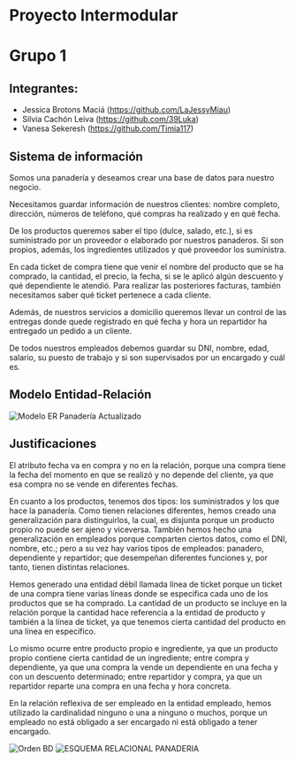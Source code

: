 # Proyecto Intermodular
# Grupo 1

## Integrantes:
* Jessica Brotons Maciá (https://github.com/LaJessyMiau)
* Silvia Cachón Leiva (https://github.com/39Luka)
* Vanesa Sekeresh (https://github.com/Timia117)

## Sistema de información

Somos una panadería y deseamos crear una base de datos para nuestro negocio.

Necesitamos guardar información de nuestros clientes: nombre completo, dirección, números de teléfono, qué compras ha realizado y en qué fecha.

De los productos queremos saber el tipo (dulce, salado, etc.), si es suministrado por un proveedor o elaborado por nuestros panaderos. Si son propios, además, los ingredientes utilizados y qué proveedor los suministra.

En cada ticket de compra tiene que venir el nombre del producto que se ha comprado, la cantidad, el precio, la fecha, si se le aplicó algún descuento y qué dependiente le atendió. Para realizar las posteriores facturas, también necesitamos saber qué ticket pertenece a cada cliente.

Además, de nuestros servicios a domicilio queremos llevar un control de las entregas donde quede registrado en qué fecha y hora un repartidor ha entregado un pedido a un cliente.

De todos nuestros empleados debemos guardar su DNI, nombre, edad, salario, su puesto de trabajo y si son supervisados por un encargado y cuál es.

## Modelo Entidad-Relación


![Modelo ER Panadería Actualizado](https://github.com/user-attachments/assets/0d594cc3-9119-453a-9438-af149405fd22)



## Justificaciones
El atributo fecha va en compra y no en la relación, porque una compra tiene la fecha del momento en que se realizó y no depende del cliente, ya que esa compra no se vende en diferentes fechas.

En cuanto a los productos, tenemos dos tipos: los suministrados y los que hace la panadería. Como tienen relaciones diferentes, hemos creado una generalización para distinguirlos, la cual, es disjunta porque un producto propio no puede ser ajeno y viceversa. También hemos hecho una generalización en empleados porque comparten ciertos datos, como el DNI, nombre, etc.; pero a su vez hay varios tipos de empleados: panadero, dependiente y repartidor; que desempeñan diferentes funciones y, por tanto, tienen distintas relaciones.

Hemos generado una entidad débil llamada línea de ticket porque un ticket de una compra tiene varias líneas donde se especifica cada uno de los productos que se ha comprado. La cantidad de un producto se incluye en la relación porque la cantidad hace referencia a la entidad de producto y también a la línea de ticket, ya que tenemos cierta cantidad del producto en una línea en específico.

Lo mismo ocurre entre producto propio e ingrediente, ya que un producto propio contiene cierta cantidad de un ingrediente; entre compra y dependiente, ya que una compra la vende un dependiente en una fecha y con un descuento determinado; entre repartidor y compra, ya que un repartidor reparte una compra en una fecha y hora concreta.

En la relación reflexiva de ser empleado en la entidad empleado, hemos utilizado la cardinalidad ninguno o una a ninguno o muchos, porque un empleado no está obligado a ser encargado ni está obligado a tener encargado.





![Orden BD](https://github.com/user-attachments/assets/cab0af55-6317-405e-86fd-b44f1031bb18)
![ESQUEMA RELACIONAL PANADERIA](https://github.com/user-attachments/assets/7469af97-0db1-4901-baa0-c8126155a1a4)


